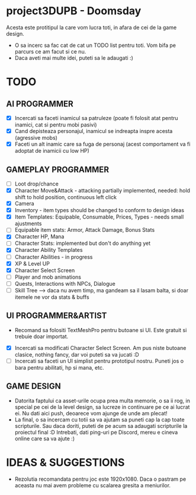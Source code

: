 # project3DUPB - Doomsday

Acesta este protitipul la care vom lucra toti, in afara de cei de la game design.

 * O sa incerc sa fac cat de cat un TODO list pentru toti. Vom bifa pe parcurs ce am facut si ce nu.
 * Daca aveti mai multe idei, puteti sa le adaugati :) 

# TODO

## AI PROGRAMMER
- [X] Incercati sa faceti inamicul sa patruleze (poate fi folosit atat pentru inamici, cat si pentru mobi pasivi)
- [X] Cand depisteaza personajul, inamicul se indreapta inspre acesta (agressive mobs)
- [X] Faceti un alt inamic care sa fuga de personaj (acest comportament va fi adoptat de inamicii cu low HP)

## GAMEPLAY PROGRAMMER
- [ ] Loot drop/chance
- [X] Character Move&Attack - attacking partially implemented, needed: hold shift to hold position, continuous left click
- [x] Camera
- [X] Inventory - item types should be changed to conform to design ideas
- [X] Item Templates: Equipable, Consumable, Prices, Types - needs small ajustments
- [ ] Equipable item stats: Armor, Attack Damage, Bonus Stats
- [X] Character HP, Mana
- [ ] Character Stats: implemented but don't do anything yet
- [X] Character Ability Templates
- [ ] Character Abilities - in progress
- [X] XP & Level UP
- [X] Character Select Screen
- [ ] Player and mob animations
- [ ] Quests, Interactions with NPCs, Dialogue
- [ ] Skill Tree --> daca nu avem timp, ma gandeam sa il lasam balta, si doar itemele ne vor da stats & buffs

## UI PROGRAMMER&ARTIST
 * Recomand sa folositi TextMeshPro pentru butoane si UI. Este gratuit si trebuie doar importat.
 - [X] Incercati sa modificati Character Select Screen. Am pus niste butoane clasice, nothing fancy, dar voi puteti sa va jucati :D
 - [ ] Incercati sa faceti un UI simplist pentru prototipul nostru. Puneti jos o bara pentru abilitati, hp si mana, etc.

## GAME DESIGN
 * Datorita faptului ca asset-urile ocupa prea multa memorie, o sa ii rog, in special pe cei de la level design, sa lucreze in continuare pe ce ai lucrat ei. Nu dati aici push, deoarece vom ajunge de unde am plecat!
 * La final, o sa incercam cu totii sa va ajutam sa puneti cap la cap toate scripturile. Sau daca doriti, puteti de pe acum sa adaugati scripturile la proiectul final :D Intrebati, dati ping-uri pe Discord, mereu e cineva online care sa va ajute :)
 

# IDEAS & SUGGESTIONS
- Rezolutia recomandata pentru joc este 1920x1080. Daca o pastram pe aceasta nu mai avem probleme cu scalarea gresita a meniurilor.
